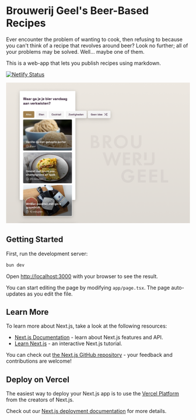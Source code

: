 # Brouwerij Geel's Beer-Based Recipes

Ever encounter the problem of wanting to cook, then refusing to because you can't think of a recipe that revolves around beer? Look no further; all of your problems may be solved. Well... maybe one of them.

This is a web-app that lets you publish recipes using markdown.

[![Netlify Status](https://api.netlify.com/api/v1/badges/b443bc8f-94f4-4575-95be-e4ef217d539d/deploy-status)](https://app.netlify.com/sites/brouwerij-geel-recipes/deploys)

![](/public/images/promo.png)

## Getting Started

First, run the development server:

```bash
bun dev
```

Open [http://localhost:3000](http://localhost:3000) with your browser to see the result.

You can start editing the page by modifying `app/page.tsx`. The page auto-updates as you edit the file.

## Learn More

To learn more about Next.js, take a look at the following resources:

- [Next.js Documentation](https://nextjs.org/docs) - learn about Next.js features and API.
- [Learn Next.js](https://nextjs.org/learn) - an interactive Next.js tutorial.

You can check out [the Next.js GitHub repository](https://github.com/vercel/next.js/) - your feedback and contributions are welcome!

## Deploy on Vercel

The easiest way to deploy your Next.js app is to use the [Vercel Platform](https://vercel.com/new?utm_medium=default-template&filter=next.js&utm_source=create-next-app&utm_campaign=create-next-app-readme) from the creators of Next.js.

Check out our [Next.js deployment documentation](https://nextjs.org/docs/deployment) for more details.
